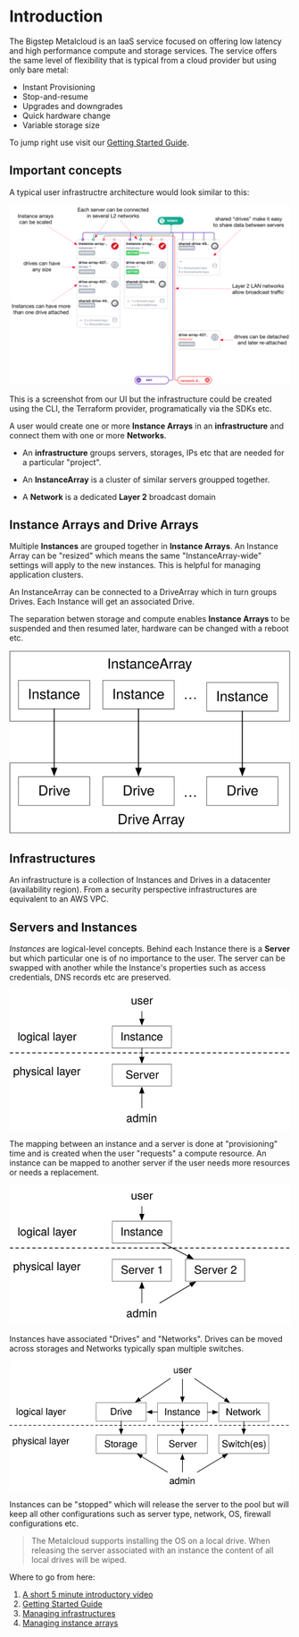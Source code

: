 # Introduction

The Bigstep Metalcloud is an IaaS service focused on offering low latency and high performance compute and storage services. The service offers the same level of flexibility that is typical from a cloud provider but using only bare metal:

* Instant Provisioning
* Stop-and-resume
* Upgrades and downgrades
* Quick hardware change
* Variable storage size

To jump right use visit our [Getting Started Guide](/general/getting_started).

## Important concepts

A typical user infrastructre architecture would look similar to this:

![Infrastructure editor](/assets/general/introduction-7.png)

This is a screenshot from our UI but the infrastructure could be created using the CLI, the Terraform provider, programatically via the SDKs etc.

A user would create one or more **Instance Arrays** in an **infrastructure** and connect them with one or more **Networks**.

* An **infrastructure** groups servers, storages, IPs etc that are needed for a particular "project". 

* An **InstanceArray** is a cluster of similar servers groupped together.

* A **Network** is a dedicated **Layer 2** broadcast domain

## Instance Arrays and Drive Arrays

Multiple **Instances** are grouped together in **Instance Arrays**. An Instance Array can be "resized" which means the same "InstanceArray-wide" settings will apply to the new instances. This is helpful for managing application clusters.

An InstanceArray can be connected to a DriveArray which in turn groups Drives. Each Instance will get an associated Drive.

The separation betwen storage and compute enables **Instance Arrays** to be suspended and then resumed later, hardware can be changed with a reboot etc.

![](/assets/general/introduction-5.svg)

## Infrastructures

 An infrastructure is a collection of Instances and Drives in a datacenter (availability region). From a security perspective infrastructures are equivalent to an AWS VPC.
 

## Servers and Instances

*Instances* are logical-level concepts. Behind each Instance there is a **Server** but which particular one is of no importance to the user. The server can be swapped with another while the Instance's properties such as access credentials, DNS records etc are preserved.


![](/assets/general/introduction-2.svg)

The mapping between an instance and a server is done at "provisioning" time and is created when the user "requests" a compute resource. An instance can be mapped to another server if the user needs more resources or needs a replacement.

![](/assets/general/introduction-3.svg)

Instances have associated "Drives" and "Networks". Drives can be moved across storages and Networks typically span multiple switches. 

![](/assets/general/introduction-4.svg)

Instances can be "stopped" which will release the server to the pool but will keep all other configurations such as server type, network, OS, firewall configurations etc.

>The Metalcloud supports installing the OS on a local drive. When releasing the server associated with an instance the content of all local drives will be wiped.

Where to go from here:
1. [A short 5 minute introductory video](https://www.youtube.com/watch?v=vcVxZgc82D0&t=8s)
2. [Getting Started Guide](/general/getting_started)
3. [Managing infrastructures](/guides/managing_infrastructures)
4. [Managing instance arrays](/guides/managing_instance_arrays)

